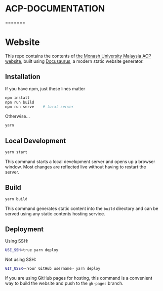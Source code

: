 # ACP-DOCUMENTATION
=======
# Website

This repo contains the contents of [the Monash University Malaysia ACP website](https://monash-acp.github.io/acp-documentation/), built using [Docusaurus](https://docusaurus.io/), a modern static website generator.

## Installation

If you have npm, just these lines matter
```bash
npm install
npm run build
npm run serve    # local server
```

Otherwise...

```bash
yarn
```

## Local Development

```bash
yarn start
```

This command starts a local development server and opens up a browser window. Most changes are reflected live without having to restart the server.

## Build

```bash
yarn build
```

This command generates static content into the `build` directory and can be served using any static contents hosting service.


## Deployment

Using SSH:

```bash
USE_SSH=true yarn deploy
```

Not using SSH:

```bash
GIT_USER=<Your GitHub username> yarn deploy
```

If you are using GitHub pages for hosting, this command is a convenient way to build the website and push to the `gh-pages` branch.
